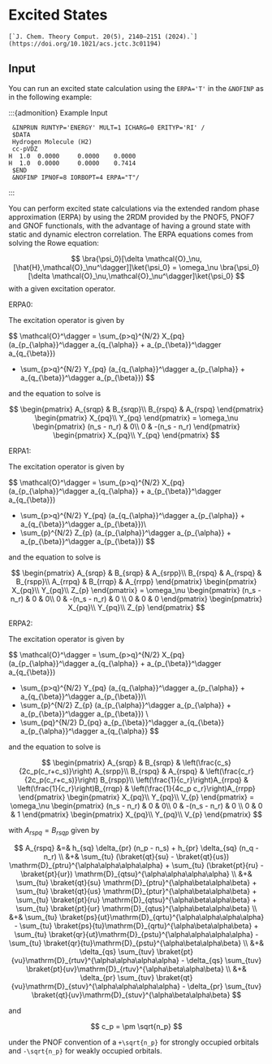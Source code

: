 # Excited States

```{margin} Article
[`J. Chem. Theory Comput. 20(5), 2140–2151 (2024).`](https://doi.org/10.1021/acs.jctc.3c01194)
```

## Input

You can run an excited state calculation using the `ERPA='T'` in the `&NOFINP` as in the following example:

:::{admonition} Example Input
~~~
 &INPRUN RUNTYP='ENERGY' MULT=1 ICHARG=0 ERITYP='RI' /
 $DATA
 Hydrogen Molecule (H2)
 cc-pVDZ
H  1.0  0.0000     0.0000    0.0000
H  1.0  0.0000     0.0000    0.7414
 $END
 &NOFINP IPNOF=8 IORBOPT=4 ERPA="T"/
~~~
:::

You can perform excited state calculations via the extended random phase approximation (ERPA) by using the 2RDM provided by the PNOF5, PNOF7 and GNOF functionals, with the advantage of having a ground state with static and dynamic electron correlation. The ERPA equations comes from solving the Rowe equation:

$$
    \bra{\psi_0}[\delta \mathcal{O}_\nu,[\hat{H},\mathcal{O}_\nu^\dagger]]\ket{\psi_0} = \omega_\nu \bra{\psi_0}[\delta \mathcal{O}_\nu,\mathcal{O}_\nu^\dagger]\ket{\psi_0}
$$
with a given excitation operator.

ERPA0:

The excitation operator is given by

$$
 \mathcal{O}^\dagger = \sum_{p>q}^{N/2} X_{pq} (a_{p_{\alpha}}^\dagger a_{q_{\alpha}} + a_{p_{\beta}}^\dagger a_{q_{\beta}})
+ \sum_{p>q}^{N/2} Y_{pq} (a_{q_{\alpha}}^\dagger a_{p_{\alpha}} + a_{q_{\beta}}^\dagger a_{p_{\beta}})
$$

and the equation to solve is

$$
    \begin{pmatrix}
        A_{srqp} & B_{srqp}\\
        B_{rspq} & A_{rspq}
    \end{pmatrix}    
    \begin{pmatrix}
        X_{pq}\\
        Y_{pq}
    \end{pmatrix}    
    =
    \omega_\nu
    \begin{pmatrix}
        (n_s - n_r) & 0\\
        0 & -(n_s - n_r)
    \end{pmatrix}    
    \begin{pmatrix}
        X_{pq}\\
        Y_{pq}
    \end{pmatrix}
$$

ERPA1:

The excitation operator is given by

$$
 \mathcal{O}^\dagger = \sum_{p>q}^{N/2} X_{pq} (a_{p_{\alpha}}^\dagger a_{q_{\alpha}} + a_{p_{\beta}}^\dagger a_{q_{\beta}})
+ \sum_{p>q}^{N/2} Y_{pq} (a_{q_{\alpha}}^\dagger a_{p_{\alpha}} + a_{q_{\beta}}^\dagger a_{p_{\beta}})\\
+ \sum_{p}^{N/2} Z_{p} (a_{p_{\alpha}}^\dagger a_{p_{\alpha}} + a_{p_{\beta}}^\dagger a_{p_{\beta}})
$$

and the equation to solve is

$$
    \begin{pmatrix}
        A_{srqp} & B_{srqp} & A_{srpp}\\
        B_{rspq} & A_{rspq} & B_{rspp}\\
        A_{rrpq} & B_{rrqp} & A_{rrpp}
    \end{pmatrix}    
    \begin{pmatrix}
        X_{pq}\\
        Y_{pq}\\
        Z_{p}
    \end{pmatrix}    
    =
    \omega_\nu
    \begin{pmatrix}
        (n_s - n_r) & 0 & 0\\
        0 & -(n_s - n_r) & 0 \\
        0 & 0 & 0
    \end{pmatrix}    
    \begin{pmatrix}
        X_{pq}\\
        Y_{pq}\\
        Z_{p}
    \end{pmatrix}
$$

ERPA2:

The excitation operator is given by

$$
 \mathcal{O}^\dagger = \sum_{p>q}^{N/2} X_{pq} (a_{p_{\alpha}}^\dagger a_{q_{\alpha}} + a_{p_{\beta}}^\dagger a_{q_{\beta}})
+ \sum_{p>q}^{N/2} Y_{pq} (a_{q_{\alpha}}^\dagger a_{p_{\alpha}} + a_{q_{\beta}}^\dagger a_{p_{\beta}})\\
+ \sum_{p}^{N/2} Z_{p} (a_{p_{\alpha}}^\dagger a_{p_{\alpha}} + a_{p_{\beta}}^\dagger a_{p_{\beta}}) \\
+ \sum_{pq}^{N/2} D_{pq} a_{p_{\beta}}^\dagger a_{q_{\beta}} a_{p_{\alpha}}^\dagger a_{q_{\alpha}}
$$

and the equation to solve is

$$
    \begin{pmatrix}
        A_{srqp} & B_{srqp} & \left(\frac{c_s}{2c_p(c_r+c_s)}\right) A_{srpp}\\
        B_{rspq} & A_{rspq} & \left(\frac{c_r}{2c_p(c_r+c_s)}\right) B_{rspp}\\
        \left(\frac{1}{c_r}\right)A_{rrpq} & \left(\frac{1}{c_r}\right)B_{rrqp} & \left(\frac{1}{4c_p c_r}\right)A_{rrpp}
    \end{pmatrix}    
    \begin{pmatrix}
        X_{pq}\\
        Y_{pq}\\
        V_{p}
    \end{pmatrix}    
    =
    \omega_\nu
    \begin{pmatrix}
        (n_s - n_r) & 0 & 0\\
        0 & -(n_s - n_r) & 0 \\
        0 & 0 & 1
    \end{pmatrix}    
    \begin{pmatrix}
        X_{pq}\\
        Y_{pq}\\
        V_{p}
    \end{pmatrix}
$$

with $A_{rspq}=B_{rsqp}$ given by

$$
    A_{rspq} &=& h_{sq} \delta_{pr} (n_p - n_s) + h_{pr} \delta_{sq} (n_q - n_r) \\
    &+& \sum_{tu} (\braket{qt}{su} - \braket{qt}{us}) \mathrm{D}_{ptru}^{\alpha\alpha\alpha\alpha}
    + \sum_{tu} (\braket{pt}{ru} - \braket{pt}{ur}) \mathrm{D}_{qtsu}^{\alpha\alpha\alpha\alpha} \\
    &+& \sum_{tu} \braket{qt}{su} \mathrm{D}_{ptru}^{\alpha\beta\alpha\beta} + \sum_{tu} \braket{qt}{us} \mathrm{D}_{ptur}^{\alpha\beta\alpha\beta}
    + \sum_{tu} \braket{pt}{ru} \mathrm{D}_{qtsu}^{\alpha\beta\alpha\beta} + \sum_{tu} \braket{pt}{ur} \mathrm{D}_{qtus}^{\alpha\beta\alpha\beta} \\
    &+& \sum_{tu} \braket{ps}{ut}\mathrm{D}_{qrtu}^{\alpha\alpha\alpha\alpha} - \sum_{tu} \braket{ps}{tu}\mathrm{D}_{qrtu}^{\alpha\beta\alpha\beta}
    + \sum_{tu} \braket{qr}{ut}\mathrm{D}_{pstu}^{\alpha\alpha\alpha\alpha} - \sum_{tu} \braket{qr}{tu}\mathrm{D}_{pstu}^{\alpha\beta\alpha\beta} \\
    &+& \delta_{qs} \sum_{tuv} \braket{pt}{vu}\mathrm{D}_{rtuv}^{\alpha\alpha\alpha\alpha} - \delta_{qs} \sum_{tuv} \braket{pt}{uv}\mathrm{D}_{rtuv}^{\alpha\beta\alpha\beta} \\
    &+& \delta_{pr} \sum_{tuv} \braket{qt}{vu}\mathrm{D}_{stuv}^{\alpha\alpha\alpha\alpha} - \delta_{pr} \sum_{tuv} \braket{qt}{uv}\mathrm{D}_{stuv}^{\alpha\beta\alpha\beta}
$$

and

$$
c_p = \pm \sqrt{n_p}
$$

under the PNOF convention of a `+\sqrt{n_p}` for strongly occupied orbitals and `-\sqrt{n_p}` for weakly occupied orbitals.
